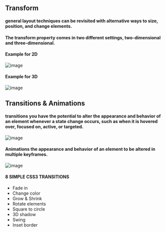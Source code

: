 ## Transform
####  general layout techniques can be revisited with alternative ways to size, position, and change elements. 

#### The transform property comes in two different settings, two-dimensional and three-dimensional.

#### Example for 2D

![image](https://codropspz-tympanus.netdna-ssl.com/codrops/wp-content/uploads/2014/12/transform-example-1.png)

#### Example for 3D

![image](https://tipsmake.com/data/images/3d-transform-in-css-picture-1-jtznOkrOW.jpg)

## Transitions & Animations

####  transitions you have the potential to alter the appearance and behavior of an element whenever a state change occurs, such as when it is hovered over, focused on, active, or targeted.

![image](https://uicookies.com/wp-content/uploads/2019/01/slide-up-and-more-css-page-transition.gif)

#### Animations the appearance and behavior of an element to be altered in multiple keyframes. 

![image](https://d3rlgjrg24xpvv.cloudfront.net/wp-content/uploads/2017/04/12202832/gif-icons-menu-transition-animations-send-mail.gif)

#### 8 SIMPLE CSS3 TRANSITIONS
- Fade in 
- Change color
- Grow & Shrink
- Rotate elements
- Square to circle
- 3D shadow
- Swing
- Inset border


